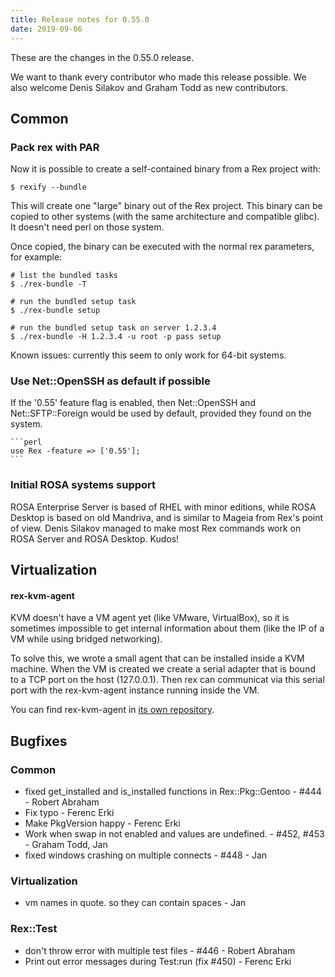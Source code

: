 ```yaml
---
title: Release notes for 0.55.0
date: 2019-09-06
---
```


These are the changes in the 0.55.0 release.

We want to thank every contributor who made this release possible. We also welcome Denis Silakov and Graham Todd as new contributors.

## Common

### Pack rex with PAR

Now it is possible to create a self-contained binary from a Rex project with:

    $ rexify --bundle

This will create one "large" binary out of the Rex project. This binary can be copied to other systems (with the same architecture and compatible glibc). It doesn't need perl on those system.

Once copied, the binary can be executed with the normal rex parameters, for example:

    # list the bundled tasks
    $ ./rex-bundle -T

    # run the bundled setup task
    $ ./rex-bundle setup

    # run the bundled setup task on server 1.2.3.4
    $ ./rex-bundle -H 1.2.3.4 -u root -p pass setup

Known issues: currently this seem to only work for 64-bit systems.

### Use Net::OpenSSH as default if possible

If the '0.55' feature flag is enabled, then Net::OpenSSH and Net::SFTP::Foreign would be used by default, provided they found on the system.

    ```perl
    use Rex -feature => ['0.55'];
    ```

### Initial ROSA systems support

ROSA Enterprise Server is based of RHEL with minor editions, while ROSA Desktop is based on old Mandriva, and is similar to Mageia from Rex's point of view. Denis Silakov managed to make most Rex commands work on ROSA Server and ROSA Desktop. Kudos!

## Virtualization

#### rex-kvm-agent

KVM doesn't have a VM agent yet (like VMware, VirtualBox), so it is sometimes impossible to get internal information about them (like the IP of a VM while using bridged networking).

To solve this, we wrote a small agent that can be installed inside a KVM machine. When the VM is created we create a serial adapter that is bound to a TCP port on the host (127.0.0.1). Then rex can communicat via this serial port with the rex-kvm-agent instance running inside the VM.

You can find rex-kvm-agent in [its own repository](https://github.com/RexOps/rex-kvm-agent).

## Bugfixes

### Common

-   fixed get\_installed and is\_installed functions in Rex::Pkg::Gentoo - \#444 - Robert Abraham
-   Fix typo - Ferenc Erki
-   Make PkgVersion happy - Ferenc Erki
-   Work when swap in not enabled and values are undefined. - \#452, \#453 - Graham Todd, Jan
-   fixed windows crashing on multiple connects - \#448 - Jan

### Virtualization

-   vm names in quote. so they can contain spaces - Jan

### Rex::Test

-   don't throw error with multiple test files - \#446 - Robert Abraham
-   Print out error messages during Test:run (fix \#450) - Ferenc Erki

